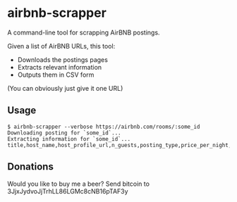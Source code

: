 airbnb-scrapper
===============
A command-line tool for scrapping AirBNB postings.

Given a list of AirBNB URLs, this tool:
- Downloads the postings pages
- Extracts relevant information
- Outputs them in CSV form

(You can obviously just give it one URL)

## Usage
```
$ airbnb-scrapper --verbose https://airbnb.com/rooms/:some_id
Downloading posting for `some_id`...
Extracting information for `some_id`...
title,host_name,host_profile_url,n_guests,posting_type,price_per_night,price_per_week,url,google_maps_url,
```

## Donations
Would you like to buy me a beer? Send bitcoin to 3JjxJydvoJjTrhLL86LGMc8cNB16pTAF3y
